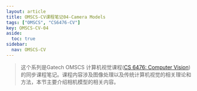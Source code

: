 ```yaml
---
layout: article
title: OMSCS-CV课程笔记04-Camera Models
tags: ["OMSCS", "CS6476-CV"]
key: OMSCS-CV-04
aside:
  toc: true
sidebar:
  nav: OMSCS-CV
---
```


> 这个系列是Gatech OMSCS 计算机视觉课程([CS 6476: Computer Vision](https://omscs.gatech.edu/cs-6476-computer-vision))的同步课程笔记。课程内容涉及图像处理以及传统计算机视觉的相关理论和方法，本节主要介绍相机模型的相关内容。
<!--more-->